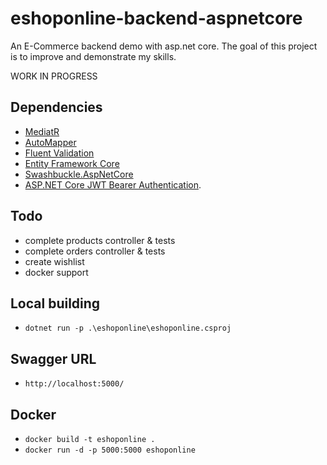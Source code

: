 # eshoponline-backend-aspnetcore
An E-Commerce backend demo with asp.net core.
The goal of this project is to improve and demonstrate my skills.

WORK IN PROGRESS

## Dependencies
- [MediatR](https://github.com/jbogard/MediatR)
- [AutoMapper](http://automapper.org)
- [Fluent Validation](https://github.com/JeremySkinner/FluentValidation)
- [Entity Framework Core](https://docs.microsoft.com/en-us/ef/)
- [Swashbuckle.AspNetCore](https://github.com/domaindrivendev/Swashbuckle.AspNetCore)
- [ASP.NET Core JWT Bearer Authentication](https://github.com/aspnet/Security/tree/master/src/Microsoft.AspNetCore.Authentication.JwtBearer).

## Todo
 - complete products controller & tests
 - complete orders controller & tests
 - create wishlist
 - docker support

## Local building

- `dotnet run -p .\eshoponline\eshoponline.csproj`

## Swagger URL

- `http://localhost:5000/`

## Docker

- `docker build -t eshoponline .`
- `docker run -d -p 5000:5000 eshoponline`
